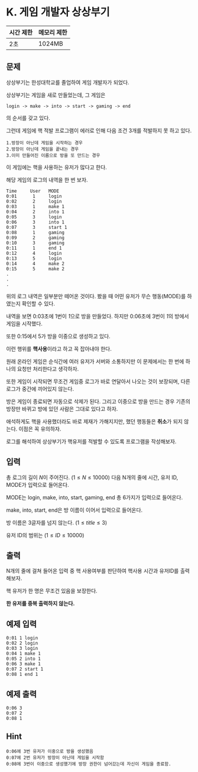 # K. 게임 개발자 상상부기

| 시간 제한 | 메모리 제한 |
| --- | --- |
| 2초 | 1024MB |

## 문제
상상부기는 한성대학교를 졸업하여 게임 개발자가 되었다.

상상부기는 게임을 새로 만들었는데, 그 게임은
```
login -> make -> into -> start -> gaming -> end
```
의 순서를 갖고 있다.

그런데 게임에 핵 적발 프로그램이 에러로 인해 다음 조건 3개를 적발하지 못 하고 있다.

    1.방장이 아닌데 게임을 시작하는 경우
    2.방장이 아닌데 게임을 끝내는 경우
    3.이미 만들어진 이름으로 방을 또 만드는 경우

이 게임에는 핵을 사용하는 유저가 많다고 한다.

해당 게임의 로그의 내역을 한 번 보자.
```
Time     User   MODE
0:01      1     login 
0:02      2     login
0:03      1     make 1
0:04      2     into 1
0:05      3     login
0:06      3     into 1
0:07      3     start 1
0:08      1     gaming 
0:09      2     gaming
0:10      3     gaming 
0:11      1     end 1
0:12      4     login
0:13      5     login
0:14      4     make 2
0:15      5     make 2
.
.
.
```
위의 로그 내역은 일부분만 떼어온 것이다.
봤을 때 어떤 유저가 무슨 행동(MODE)를 하였는지 확인할 수 있다.

내역을 보면 0:03초에 1번이 *1*으로 방을 만들었다. 
하지만 0:06초에 3번이 *1*의 방에서 게임을 시작했다.

또한 0:15에서 5가 방을 이중으로 생성하고 있다.

이런 행위를 **핵사용**이라고 하고 꼭 잡아내야 한다.

원래 온라인 게임은 순식간에 여러 유저가 서버와 소통하지만 이 문제에서는 한 번에 하나의 요청만 처리한다고 생각하자.

또한 게임이 시작되면 무조건 게임중 로그가 바로 연달아서 나오는 것이 보장되며, 다른 로그가 중간에 끼어있지 않는다.

방은 게임이 종료되면 자동으로 삭제가 된다.
그리고 이중으로 방을 만드는 경우 기존의 방장만 바뀌고 방에 있던 사람은 그대로 있다고 하자.

애석하게도 핵을 사용했더라도 바로 제재가 가해지지만, 했던 행동들은 **취소**가 되지 않는다. 이점은 꼭 유의하자.

로그를 해석하여 상상부기가 핵유저를 적발할 수 있도록 프로그램을 작성해보자.

## 입력
총 로그의 길이 $N$이 주어진다.
$(1 \leq N \leq 10000)$
다음 N개의 줄에 시간, 유저 ID, MODE가 입력으로 들어온다.

MODE는 login, make, into, start, gaming, end 총 6가지가 입력으로 들어온다.

make, into, start, end은 방 이름이 이어서 입력으로 들어온다.

방 이름은 3글자를 넘지 않는다.  $(1 \leq title \leq 3)$

유저 ID의 범위는 $(1 \leq ID \leq 10000)$

## 출력
N개의 줄에 걸쳐 들어온 입력 중 핵 사용여부를 판단하여 핵사용 시간과 유저ID를 출력해보자.

핵 유저가 한 명은 무조건 있음을 보장한다.

**한 유저를 중복 출력하지 않는다.**
## 예제 입력

```
0:01 1 login
0:02 2 login
0:03 3 login
0:04 1 make 1
0:05 2 into 1
0:06 3 make 1
0:07 2 start 1
0:08 1 end 1 
```

## 예제 출력

```
0:06 3
0:07 2
0:08 1
```

## Hint
```
0:06에 3번 유저가 이중으로 방을 생성했음
0:07에 2번 유저가 방장이 아닌데 게임을 시작함
0:08에 3번이 이중으로 생성했기에 방장 권한이 넘어갔는데 자신이 게임을 종료함.
```

